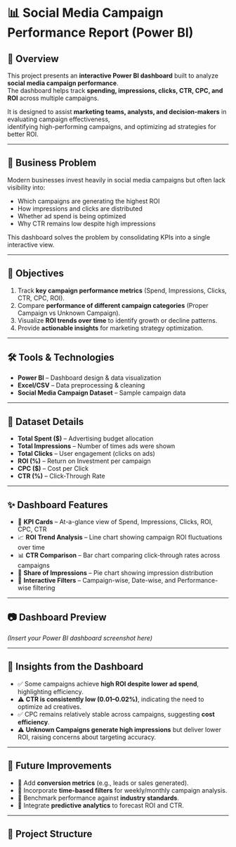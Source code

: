 # 📊 Social Media Campaign Performance Report (Power BI)

## 📌 Overview
This project presents an **interactive Power BI dashboard** built to analyze **social media campaign performance**.  
The dashboard helps track **spending, impressions, clicks, CTR, CPC, and ROI** across multiple campaigns.  

It is designed to assist **marketing teams, analysts, and decision-makers** in evaluating campaign effectiveness,  
identifying high-performing campaigns, and optimizing ad strategies for better ROI.

---

## 🏢 Business Problem
Modern businesses invest heavily in social media campaigns but often lack visibility into:
- Which campaigns are generating the highest ROI
- How impressions and clicks are distributed
- Whether ad spend is being optimized
- Why CTR remains low despite high impressions  

This dashboard solves the problem by consolidating KPIs into a single interactive view.

---

## 🎯 Objectives
1. Track **key campaign performance metrics** (Spend, Impressions, Clicks, CTR, CPC, ROI).  
2. Compare **performance of different campaign categories** (Proper Campaign vs Unknown Campaign).  
3. Visualize **ROI trends over time** to identify growth or decline patterns.  
4. Provide **actionable insights** for marketing strategy optimization.  

---

## 🛠 Tools & Technologies
- **Power BI** – Dashboard design & data visualization  
- **Excel/CSV** – Data preprocessing & cleaning  
- **Social Media Campaign Dataset** – Sample campaign data  

---

## 📂 Dataset Details
- **Total Spent ($)** – Advertising budget allocation  
- **Total Impressions** – Number of times ads were shown  
- **Total Clicks** – User engagement (clicks on ads)  
- **ROI (%)** – Return on Investment per campaign  
- **CPC ($)** – Cost per Click  
- **CTR (%)** – Click-Through Rate  

---

## ✨ Dashboard Features
- 📌 **KPI Cards** – At-a-glance view of Spend, Impressions, Clicks, ROI, CPC, CTR  
- 📈 **ROI Trend Analysis** – Line chart showing campaign ROI fluctuations over time  
- 📊 **CTR Comparison** – Bar chart comparing click-through rates across campaigns  
- 🥧 **Share of Impressions** – Pie chart showing impression distribution  
- 🔎 **Interactive Filters** – Campaign-wise, Date-wise, and Performance-wise filtering  

---

## 📷 Dashboard Preview
*(Insert your Power BI dashboard screenshot here)*  

---

## 🚀 Insights from the Dashboard
- ✅ Some campaigns achieve **high ROI despite lower ad spend**, highlighting efficiency.  
- ⚠️ **CTR is consistently low (0.01–0.02%)**, indicating the need to optimize ad creatives.  
- ✅ CPC remains relatively stable across campaigns, suggesting **cost efficiency**.  
- ⚠️ **Unknown Campaigns generate high impressions** but deliver lower ROI, raising concerns about targeting accuracy.  

---

## 🔮 Future Improvements
- 📌 Add **conversion metrics** (e.g., leads or sales generated).  
- 📌 Incorporate **time-based filters** for weekly/monthly campaign analysis.  
- 📌 Benchmark performance against **industry standards**.  
- 📌 Integrate **predictive analytics** to forecast ROI and CTR.  

---

## 📂 Project Structure

